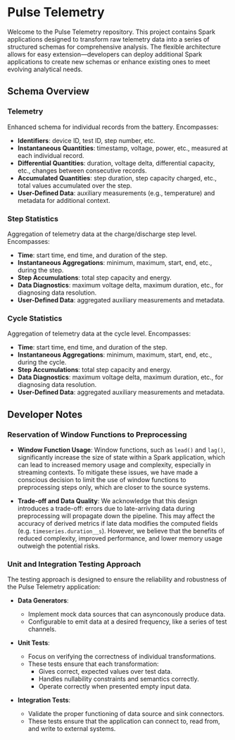 # Pulse Telemetry

Welcome to the Pulse Telemetry repository. This project contains Spark applications designed to transform raw telemetry data into a series of structured schemas for comprehensive analysis. The flexible architecture allows for easy extension—developers can deploy additional Spark applications to create new schemas or enhance existing ones to meet evolving analytical needs.

## Schema Overview

### Telemetry

Enhanced schema for individual records from the battery. Encompasses:
- **Identifiers**: device ID, test ID, step number, etc.
- **Instantaneous Quantities**: timestamp, voltage, power, etc., measured at each individual record.
- **Differential Quantities**: duration, voltage delta, differential capacity, etc., changes between consecutive records.
- **Accumulated Quantities**: step duration, step capacity charged, etc., total values accumulated over the step.
- **User-Defined Data**: auxiliary measurements (e.g., temperature) and metadata for additional context.

### Step Statistics

Aggregation of telemetry data at the charge/discharge step level. Encompasses:
- **Time**: start time, end time, and duration of the step.
- **Instantaneous Aggregations**: minimum, maximum, start, end, etc., during the step.
- **Step Accumulations**: total step capacity and energy.
- **Data Diagnostics**: maximum voltage delta, maximum duration, etc., for diagnosing data resolution.
- **User-Defined Data**: aggregated auxiliary measurements and metadata.

### Cycle Statistics

Aggregation of telemetry data at the cycle level. Encompasses:
- **Time**: start time, end time, and duration of the step.
- **Instantaneous Aggregations**: minimum, maximum, start, end, etc., during the cycle.
- **Step Accumulations**: total step capacity and energy.
- **Data Diagnostics**: maximum voltage delta, maximum duration, etc., for diagnosing data resolution.
- **User-Defined Data**: aggregated auxiliary measurements and metadata.


## Developer Notes

### Reservation of Window Functions to Preprocessing

- **Window Function Usage**: Window functions, such as `lead()` and `lag()`, significantly increase the size of state within a Spark application, which can lead to increased memory usage and complexity, especially in streaming contexts. To mitigate these issues, we have made a conscious decision to limit the use of window functions to preprocessing steps only, which are closer to the source systems.

- **Trade-off and Data Quality**: We acknowledge that this design introduces a trade-off: errors due to late-arriving data during preprocessing will propagate down the pipeline. This may affect the accuracy of derived metrics if late data modifies the computed fields (e.g. `timeseries.duration__s`). However, we believe that the benefits of reduced complexity, improved performance, and lower memory usage outweigh the potential risks.

### Unit and Integration Testing Approach

The testing approach is designed to ensure the reliability and robustness of the Pulse Telemetry application:

- **Data Generators**:
  - Implement mock data sources that can asynconously produce data.
  - Configurable to emit data at a desired frequency, like a series of test channels.

- **Unit Tests**: 
  - Focus on verifying the correctness of individual transformations. 
  - These tests ensure that each transformation: 
    - Gives correct, expected values over test data.
    - Handles nullability constraints and semantics correctly.
    - Operate correctly when presented empty input data.

- **Integration Tests**: 
  - Validate the proper functioning of data source and sink connectors.
  - These tests ensure that the application can connect to, read from, and write to external systems.
